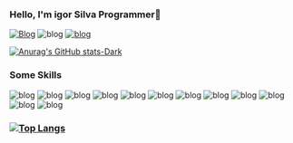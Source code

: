 ### Hello, I'm igor Silva Programmer👋

[![Blog](https://img.shields.io/badge/LinkedIn-0077B5?style=for-the-badge&logo=linkedin&logoColor=white)](https://www.linkedin.com/in/igor-silva-386b09255/) ![blog](https://img.shields.io/badge/GitHub-100000?style=for-the-badge&logo=github&logoColor=white)
[![blog](https://img.shields.io/badge/Instagram-E4405F?style=for-the-badge&logo=instagram&logoColor=white)](https://www.instagram.com/euigor_santoss/)


[![Anurag's GitHub stats-Dark](https://github-readme-stats.vercel.app/api?username=Igordevz&show_icons=true&theme=dark#gh-dark-mode-only)](https://github.com/Igordevz)



###  Some Skills
![blog](https://img.shields.io/badge/TypeScript-007ACC?style=for-the-badge&logo=typescript&logoColor=white)
![blog](https://img.shields.io/badge/Express.js-404D59?style=for-the-badge)
![blog](https://img.shields.io/badge/React_Router-CA4245?style=for-the-badge&logo=react-router&logoColor=white)
![blog](https://img.shields.io/badge/HTML5-E34F26?style=for-the-badge&logo=html5&logoColor=white)
![blog](https://img.shields.io/badge/CSS3-1572B6?style=for-the-badge&logo=css3&logoColor=white)
![blog](https://img.shields.io/badge/React-20232A?style=for-the-badge&logo=react&logoColor=61DAFB)
![blog](https://img.shields.io/badge/React_Native-20232A?style=for-the-badge&logo=react&logoColor=61DAFB)
![blog](https://img.shields.io/badge/MongoDB-4EA94B?style=for-the-badge&logo=mongodb&logoColor=white)
![blog](https://img.shields.io/badge/styled--components-DB7093?style=for-the-badge&logo=styled-components&logoColor=white)
![blog](https://img.shields.io/badge/Netlify-00C7B7?style=for-the-badge&logo=netlify&logoColor=white)
![blog](https://img.shields.io/badge/JavaScript-323330?style=for-the-badge&logo=javascript&logoColor=F7DF1E)
![blog](https://img.shields.io/badge/Node.js-43853D?style=for-the-badge&logo=node.js&logoColor=white)


### [![Top Langs](https://github-readme-stats.vercel.app/api/top-langs/?username=IgorDevz&layout=compact)](https://github.com/Igordevz/chatgpt-integration)





